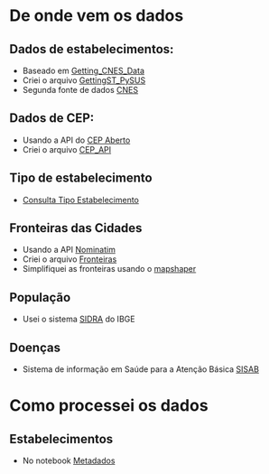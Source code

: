 # De onde vem os dados

## Dados de estabelecimentos: 

- Baseado em [Getting_CNES_Data](https://github.com/AlertaDengue/PySUS/raw/master/pysus/Notebooks/Getting_CNES_Data.ipynb)
- Criei o arquivo [GettingST_PySUS](GettingST_PySUS.ipynb)
- Segunda fonte de dados [CNES](https://cnes.datasus.gov.br/pages/downloads/arquivosBaseDados.jsp)

## Dados de CEP: 

- Usando a API do [CEP Aberto](https://www.cepaberto.com/)
- Criei o arquivo [CEP_API](CEP_API.ipynb)

## Tipo de estabelecimento

- [Consulta Tipo Estabelecimento](https://cnes2.datasus.gov.br/Mod_Ind_Unidade.asp)

## Fronteiras das Cidades

- Usando a API [Nominatim](https://nominatim.openstreetmap.org)
- Criei o arquivo [Fronteiras](Fronteiras.ipynb)
- Simplifiquei as fronteiras usando o [mapshaper](https://mapshaper.org/)

## População 

- Usei o sistema [SIDRA](https://sidra.ibge.gov.br/tabela/6579) do IBGE 

## Doenças

- Sistema de informação em Saúde para a Atenção Básica [SISAB](https://sisab.saude.gov.br/paginas/acessoRestrito/relatorio/federal/saude/RelSauProducao.xhtml)

# Como processei os dados

## Estabelecimentos

- No notebook [Metadados](Metadados.ipynb)